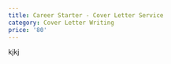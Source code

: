```yaml
---
title: Career Starter - Cover Letter Service
category: Cover Letter Writing
price: '80'
---
```

kjkj
